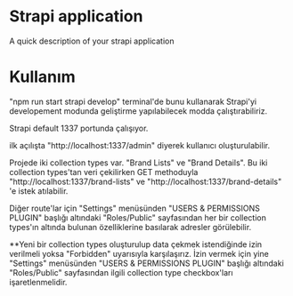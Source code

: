 # Strapi application

A quick description of your strapi application

# Kullanım 

"npm run start strapi develop" terminal'de bunu kullanarak Strapi'yi developement modunda geliştirme yapılabilecek modda çalıştırabiliriz.

Strapi default 1337 portunda çalışıyor.

ilk açılışta "http://localhost:1337/admin" diyerek kullanıcı oluşturulabilir.

Projede iki collection types var. "Brand Lists" ve "Brand Details". Bu iki collection types'tan veri çekilirken GET methoduyla "http://localhost:1337/brand-lists" ve "http://localhost:1337/brand-details" 'e istek atılabilir.

Diğer route'lar için "Settings" menüsünden "USERS & PERMISSIONS PLUGIN" başlığı altındaki "Roles/Public" sayfasından her bir collection types'ın altında bulunan özelliklerine basılarak adresler görülebilir.

**Yeni bir collection types oluşturulup data çekmek istendiğinde izin verilmeli yoksa "Forbidden" uyarısıyla karşılaşırız. İzin vermek için yine "Settings" menüsünden "USERS & PERMISSIONS PLUGIN" başlığı altındaki "Roles/Public" sayfasından ilgili collection type checkbox'ları işaretlenmelidir.